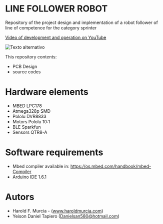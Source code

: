 # LINE FOLLOWER ROBOT

Repository of the project design and implementation of a robot follower of line of competence for the category sprinter

[Video of development and operation on YouTube](http://www.limni.net)

![Texto alternativo](https://scontent.fnva1-1.fna.fbcdn.net/v/t1.15752-9/54434073_267055317576980_5288464854439428096_n.jpg?_nc_cat=110&_nc_ht=scontent.fnva1-1.fna&oh=f9efac421e785dc43be434cc67decd7d&oe=5D8EBAA5)

This repository contents:
  - PCB Design
  - source codes
  
# Hardware elements

  - MBED LPC178
  - Atmega328p SMD
  - Pololu DVR8833 
  - Motors Pololu 10:1
  - BLE Sparkfun
  - Sensors QTR8-A

# Software requirements

- Mbed compiler available in: https://os.mbed.com/handbook/mbed-Compiler
- Arduino IDE 1.6.1


# Autors
-   Harold F. Murcia - (www.haroldmurcia.com)
-   Yeison Daniel Tapiero (Danielsan580@hotmail.com)

